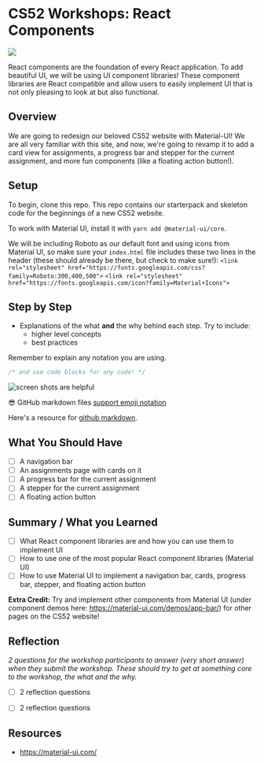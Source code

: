 # CS52 Workshops:  React Components

![](http://i.giphy.com/eUh8NINbZf9Ys.gif)

React components are the foundation of every React application. To add beautiful UI, we will be using UI component libraries! These component libraries are React compatible and allow users to easily implement UI that is not only pleasing to look at but also functional.

## Overview

We are going to redesign our beloved CS52 website with Material-UI! We are all very familiar with this site, and now, we're going to revamp it to add a card view for assignments, a progress bar and stepper for the current assignment, and more fun components (like a floating action button!). 

## Setup

To begin, clone this repo. This repo contains our starterpack and skeleton code for the beginnings of a new CS52 website.

To work with Material UI, install it with ```yarn add @material-ui/core```.

We will be including Roboto as our default font and using icons from Material UI, so make sure your ```index.html``` file includes these two lines in the header (these should already be there, but check to make sure!):
```<link rel="stylesheet" href="https://fonts.googleapis.com/css?family=Roboto:300,400,500">```
```<link rel="stylesheet" href="https://fonts.googleapis.com/icon?family=Material+Icons">```

## Step by Step

* Explanations of the what **and** the why behind each step. Try to include:
  * higher level concepts
  * best practices

Remember to explain any notation you are using.

```javascript
/* and use code blocks for any code! */
```

![screen shots are helpful](img/screenshot.png)

:sunglasses: GitHub markdown files [support emoji notation](http://www.emoji-cheat-sheet.com/)

Here's a resource for [github markdown](https://guides.github.com/features/mastering-markdown/).

## What You Should Have
* [ ] A navigation bar
* [ ] An assignments page with cards on it
* [ ] A progress bar for the current assignment
* [ ] A stepper for the current assignment
* [ ] A floating action button 

## Summary / What you Learned

* [ ] What React component libraries are and how you can use them to implement UI
* [ ] How to use one of the most popular React component libraries (Material UI)
* [ ] How to use Material UI to implement a navigation bar, cards, progress bar, stepper, and floating action button

**Extra Credit:** Try and implement other components from Material UI (under component demos here: https://material-ui.com/demos/app-bar/) for other pages on the CS52 website! 

## Reflection

*2 questions for the workshop participants to answer (very short answer) when they submit the workshop. These should try to get at something core to the workshop, the what and the why.*

* [ ] 2 reflection questions
* [ ] 2 reflection questions


## Resources

* https://material-ui.com/

